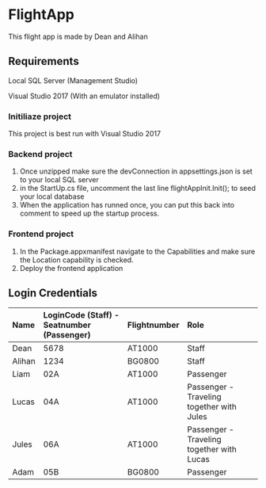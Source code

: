 # FlightApp
This flight app is made by Dean and Alihan
## Requirements

Local SQL Server (Management Studio)

Visual Studio 2017 (With an emulator installed)

### Initiliaze project

This project is best run with Visual Studio 2017

### Backend project

1) Once unzipped make sure the devConnection in appsettings.json is set to your local SQL server
2) in the StartUp.cs file, uncomment the last line flightAppInit.Init(); to seed your local database
3) When the application has runned once, you can put this back into comment to speed up the startup process.


### Frontend project

1) In the Package.appxmanifest navigate to the Capabilities and make sure the Location capability is checked.
2) Deploy the frontend application 


## Login Credentials

| Name    | LoginCode (Staff) - Seatnumber (Passenger)    | Flightnumber                        | Role                               |
| :---     | :---     | :---                          | :---                                |
| Dean | 5678 | AT1000 | Staff |
| Alihan | 1234 | BG0800 | Staff |
| Liam | 02A | AT1000 | Passenger |
| Lucas | 04A | AT1000 | Passenger - Traveling together with Jules |
| Jules | 06A | AT1000 | Passenger - Traveling together with Lucas |
| Adam | 05B | BG0800 | Passenger |


